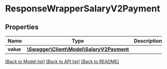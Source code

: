 # ResponseWrapperSalaryV2Payment

## Properties
Name | Type | Description | Notes
------------ | ------------- | ------------- | -------------
**value** | [**\Swagger\Client\Model\SalaryV2Payment**](SalaryV2Payment.md) |  | [optional] 

[[Back to Model list]](../README.md#documentation-for-models) [[Back to API list]](../README.md#documentation-for-api-endpoints) [[Back to README]](../README.md)


